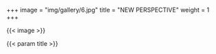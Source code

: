 +++
image = "img/gallery/6.jpg"
title = "NEW PERSPECTIVE"
weight = 1
+++

{{< image >}}

 {{< param title >}}